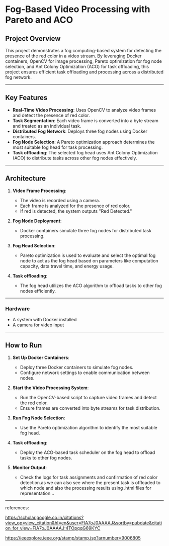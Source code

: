 # Fog-Based Video Processing with Pareto and ACO

## Project Overview
This project demonstrates a fog computing-based system for detecting the presence of the red color in a video stream. By leveraging Docker containers, OpenCV for image processing, Pareto optimization for fog node selection, and Ant Colony Optimization (ACO) for task offloading, this project ensures efficient task offloading and processing across a distributed fog network.

---

## Key Features
- **Real-Time Video Processing**: Uses OpenCV to analyze video frames and detect the presence of red color.  
- **Task Segmentation**: Each video frame is converted into a byte stream and treated as an individual task.  
- **Distributed Fog Network**: Deploys three fog nodes using Docker containers.  
- **Fog Node Selection**: A Pareto optimization approach determines the most suitable fog head for task processing.  
- **Task offloading**: The selected fog head uses Ant Colony Optimization (ACO) to distribute tasks across other fog nodes effectively.

---

## Architecture
1. **Video Frame Processing**:
   - The video is recorded using a camera.
   - Each frame is analyzed for the presence of red color.  
   - If red is detected, the system outputs "Red Detected."

2. **Fog Node Deployment**:
   - Docker containers simulate three fog nodes for distributed task processing.  

3. **Fog Head Selection**:
   - Pareto optimization is used to evaluate and select the optimal fog node to act as the fog head based on parameters like computation capacity, data travel time, and energy usage.  

4. **Task offloading**:
   - The fog head utilizes the ACO algorithm to offload tasks to other fog nodes efficiently.

---



### Hardware
- A system with Docker installed  
- A camera for video input  

---

## How to Run
1. **Set Up Docker Containers**:
   - Deploy three Docker containers to simulate fog nodes.  
   - Configure network settings to enable communication between nodes.  

2. **Start the Video Processing System**:
   - Run the OpenCV-based script to capture video frames and detect the red color.  
   - Ensure frames are converted into byte streams for task distribution.  

3. **Run Fog Node Selection**:
   - Use the Pareto optimization algorithm to identify the most suitable fog head.  

4. **Task offloading**:
   - Deploy the ACO-based task scheduler on the fog head to offload tasks to other fog nodes.  

5. **Monitor Output**:
   - Check the logs for task assignments and confirmation of red color detection.as we can also see where the present task is offloaded to which node and also the processing results using .html files for representation 
..
---

references:

https://scholar.google.co.in/citations?view_op=view_citation&hl=en&user=FlA7oJ0AAAAJ&sortby=pubdate&citation_for_view=FlA7oJ0AAAAJ:4TOpqqG69KYC

https://ieeexplore.ieee.org/stamp/stamp.jsp?arnumber=9006805

